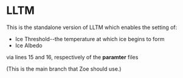 # LLTM

This is the standalone version of LLTM which enables the setting of:
- Ice Threshold--the temperature at which ice begins to form
- Ice Albedo

via lines 15 and 16, respectively of the  **paramter**  files

(This is the main branch that Zoe should use.)




